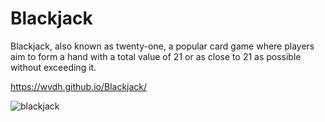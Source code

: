 # Blackjack
Blackjack, also known as twenty-one, a popular card game where players aim to form a hand with a total value of 21 or as close to 21 as possible without exceeding it. 

https://wvdh.github.io/Blackjack/


![blackjack](https://github.com/wvdh/Blackjack/assets/16451862/b672a06e-fea4-4fd6-9446-c986050d6dda)
